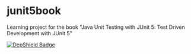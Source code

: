 # junit5book
Learning project for the book "Java Unit Testing with JUnit 5: Test Driven Development with JUnit 5"

[![DepShield Badge](https://depshield.sonatype.org/badges/StefanoAgazzi/junit5book/depshield.svg)](https://depshield.github.io)
